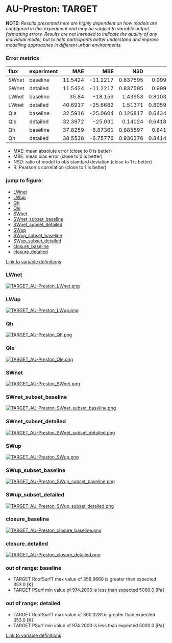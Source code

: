 # AU-Preston: TARGET

**NOTE:** *Results presented here are highly dependent on how models are configured in this experiment and may be subject to variable output formatting errors. Results are not intended to indicate the quality of any individual model, but to help participants better understand and improve modelling approaches in different urban environments.*

### Error metrics

| flux   | experiment   |     MAE |       MBE |      NSD |        R |      NMAE |
|:-------|:-------------|--------:|----------:|---------:|---------:|----------:|
| SWnet  | baseline     | 11.5424 | -11.2217  | 0.837595 | 0.99991  | 0.0397569 |
| SWnet  | detailed     | 11.5424 | -11.2217  | 0.837595 | 0.99991  | 0.0397569 |
| LWnet  | baseline     | 35.84   | -18.159   | 1.43953  | 0.810365 | 0.50684   |
| LWnet  | detailed     | 40.6917 | -25.6682  | 1.51371  | 0.805983 | 0.575452  |
| Qle    | baseline     | 32.5916 | -25.0604  | 0.126817 | 0.643414 | 0.987107  |
| Qle    | detailed     | 32.3972 | -25.031   | 0.14024  | 0.641874 | 0.981219  |
| Qh     | baseline     | 37.8259 |  -6.87361 | 0.885597 | 0.84176  | 1.01339   |
| Qh     | detailed     | 38.5538 |  -6.75776 | 0.930376 | 0.841433 | 1.03289   |

 - MAE: mean absolute error (close to 0 is better)
 - MBE: mean bias error (close to 0 is better)
 - NSD: ratio of model to obs standard deviation (close to 1 is better)
 - R: Pearson's correlation (close to 1 is better)

### jump to figure:
 - [LWnet](#lwnet)
 - [LWup](#lwup)
 - [Qh](#qh)
 - [Qle](#qle)
 - [SWnet](#swnet)
 - [SWnet_subset_baseline](#swnet_subset_baseline)
 - [SWnet_subset_detailed](#swnet_subset_detailed)
 - [SWup](#swup)
 - [SWup_subset_baseline](#swup_subset_baseline)
 - [SWup_subset_detailed](#swup_subset_detailed)
 - [closure_baseline](#closure_baseline)
 - [closure_detailed](#closure_detailed)

[Link to variable definitions](../modelattrs/variable_definitions.md)

### <a name="lwnet"></a>LWnet
[![TARGET_AU-Preston_LWnet.png](TARGET_AU-Preston_LWnet.png)](TARGET_AU-Preston_LWnet.png)

### <a name="lwup"></a>LWup
[![TARGET_AU-Preston_LWup.png](TARGET_AU-Preston_LWup.png)](TARGET_AU-Preston_LWup.png)

### <a name="qh"></a>Qh
[![TARGET_AU-Preston_Qh.png](TARGET_AU-Preston_Qh.png)](TARGET_AU-Preston_Qh.png)

### <a name="qle"></a>Qle
[![TARGET_AU-Preston_Qle.png](TARGET_AU-Preston_Qle.png)](TARGET_AU-Preston_Qle.png)

### <a name="swnet"></a>SWnet
[![TARGET_AU-Preston_SWnet.png](TARGET_AU-Preston_SWnet.png)](TARGET_AU-Preston_SWnet.png)

### <a name="swnet_subset_baseline"></a>SWnet_subset_baseline
[![TARGET_AU-Preston_SWnet_subset_baseline.png](TARGET_AU-Preston_SWnet_subset_baseline.png)](TARGET_AU-Preston_SWnet_subset_baseline.png)

### <a name="swnet_subset_detailed"></a>SWnet_subset_detailed
[![TARGET_AU-Preston_SWnet_subset_detailed.png](TARGET_AU-Preston_SWnet_subset_detailed.png)](TARGET_AU-Preston_SWnet_subset_detailed.png)

### <a name="swup"></a>SWup
[![TARGET_AU-Preston_SWup.png](TARGET_AU-Preston_SWup.png)](TARGET_AU-Preston_SWup.png)

### <a name="swup_subset_baseline"></a>SWup_subset_baseline
[![TARGET_AU-Preston_SWup_subset_baseline.png](TARGET_AU-Preston_SWup_subset_baseline.png)](TARGET_AU-Preston_SWup_subset_baseline.png)

### <a name="swup_subset_detailed"></a>SWup_subset_detailed
[![TARGET_AU-Preston_SWup_subset_detailed.png](TARGET_AU-Preston_SWup_subset_detailed.png)](TARGET_AU-Preston_SWup_subset_detailed.png)

### <a name="closure_baseline"></a>closure_baseline
[![TARGET_AU-Preston_closure_baseline.png](TARGET_AU-Preston_closure_baseline.png)](TARGET_AU-Preston_closure_baseline.png)

### <a name="closure_detailed"></a>closure_detailed
[![TARGET_AU-Preston_closure_detailed.png](TARGET_AU-Preston_closure_detailed.png)](TARGET_AU-Preston_closure_detailed.png)

### out of range: baseline

 - TARGET RoofSurfT max value of 358.9660 is greater than expected 353.0 [K]
 - TARGET PSurf min value of 974.2000 is less than expected 5000.0 [Pa]

### out of range: detailed

 - TARGET RoofSurfT max value of 360.3281 is greater than expected 353.0 [K]
 - TARGET PSurf min value of 974.2000 is less than expected 5000.0 [Pa]


[Link to variable definitions](../modelattrs/variable_definitions.md)

